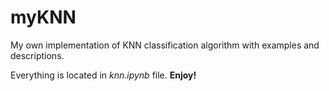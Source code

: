 # myKNN
My own implementation of KNN classification algorithm with examples and descriptions.

Everything is located in *knn.ipynb* file. **Enjoy!**

